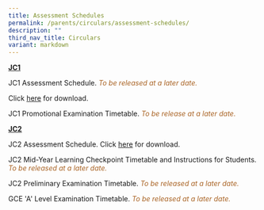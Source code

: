 ```yaml
---
title: Assessment Schedules
permalink: /parents/circulars/assessment-schedules/
description: ""
third_nav_title: Circulars
variant: markdown
---
```

**<u>JC1</u>**

JC1 Assessment Schedule. <font color="#A96324"><em>To be released at a later date.</em></font>

Click&nbsp;<a target="_blank" href="/files/Assessment/2025_jc1_assessment_schedule.pdf">here</a>&nbsp;for download.

JC1 Promotional Examination Timetable. <font color="#A96324"><em>To be release at a later date.</em></font>

[Click&nbsp;<a target="_blank" href="/files/Assessment/2024_jc1_promotional_exam_schedule.pdf">here</a>&nbsp;for download.]:#

**<u>JC2</u>**

JC2 Assessment Schedule. Click&nbsp;<a target="_blank" href="/files/Assessment/jc2_ass_schedule_updated_10_feb.pdf">here</a>&nbsp;for download.

[<font color="#A96324"><em>To be release at a later date.</em></font>]:#



JC2 Mid-Year Learning Checkpoint Timetable and Instructions for Students. <font color="#A96324"><em>To be released at a later date.</em></font>

[Click&nbsp;<a target="_blank" href="/files/Assessment/2024_j2_mid_year_lcp_timetable.pdf">here</a>&nbsp;for download.]:#

  
JC2 Preliminary Examination Timetable. <font color="#A96324"><em>To be released at a later date.</em></font>

[Click&nbsp;<a target="_blank" href="/files/Assessment/2024_jc2_prelim_exam_timetable.pdf">here</a>&nbsp;for download.]:#


GCE 'A' Level Examination Timetable. <font color="#A96324"><em>To be released at a later date.</em></font>

[<font color="#A96324"><em>To be released at a later date.</em></font>]:#